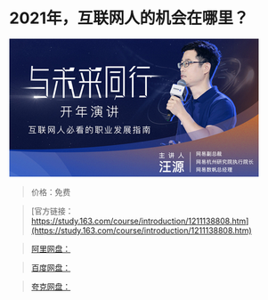 # 2021年，互联网人的机会在哪里？

![img](../../../assets/study163/free/77448b3490a64c2da80fa3403298edb1.png)

> 价格：免费

> [官方链接：https://study.163.com/course/introduction/1211138808.htm](https://study.163.com/course/introduction/1211138808.htm)

> [阿里网盘：]()

> [百度网盘：]()

> [夸克网盘：]()
